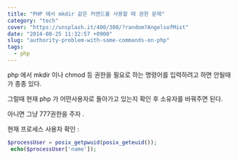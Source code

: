 ```yaml
---
title: "PHP 에서 mkdir 같은 커맨드를 사용할 때 권한 문제"
category: "tech"
cover: "https://unsplash.it/400/300/?random?AngelsofMist"
date: "2014-08-25 11:32:57 +0900"
slug: "authority-problem-with-some-commands-on-php"
tags: 
  - php
---
```


php 에서 mkdir 이나 chmod 등 권한을 필요로 하는 명령어를 입력하려고 하면 안될때가 종종 있다.

그럴때 현재 php 가 어떤사용자로 돌아가고 있는지 확인 후 소유자를 바꿔주면 된다.

아니면 그냥 777권한을 주자 .


현재 프로세스 사용자 확인 :
```php
$processUser = posix_getpwuid(posix_geteuid());
 echo($processUser['name']);
```
